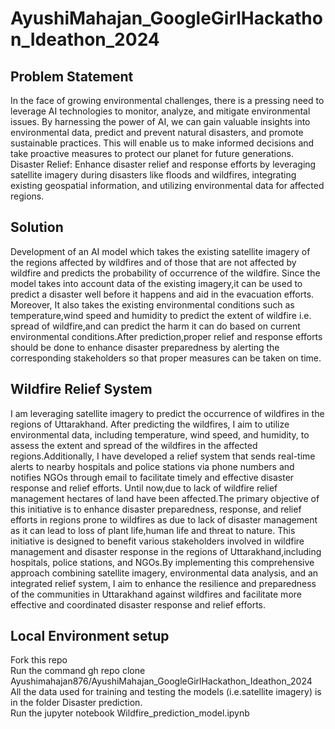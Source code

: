 # AyushiMahajan_GoogleGirlHackathon_Ideathon_2024
## Problem Statement 
In the face of growing environmental challenges, there is a pressing need to leverage AI technologies to monitor, analyze, and mitigate environmental issues. By harnessing the power of AI, we can gain valuable insights into environmental data, predict and prevent natural disasters, and promote sustainable practices. This will enable us to make informed decisions and take proactive measures to protect our planet for future generations. 
 Disaster Relief: 
Enhance disaster relief and response efforts by leveraging satellite imagery during disasters like floods and wildfires, integrating existing geospatial information, and utilizing environmental data for affected regions.


## Solution
Development of an AI model which takes the existing satellite imagery of the regions affected by wildfires and of those that are not affected by wildfire and  predicts the probability of occurrence of the wildfire. Since the model takes into account data of the existing imagery,it can be used to predict a disaster well before it happens and aid in the evacuation efforts. Moreover, It also takes the existing environmental conditions such as temperature,wind speed and humidity to predict the extent of wildfire i.e. spread of wildfire,and can predict the harm it can do based on current environmental conditions.After prediction,proper relief and response efforts should be done to enhance disaster preparedness by alerting the corresponding stakeholders so that proper measures can be taken on time.

## Wildfire Relief System 
I am leveraging satellite imagery to predict the occurrence of wildfires in the regions of Uttarakhand. After predicting the wildfires, I aim to utilize environmental data, including temperature, wind speed, and humidity, to assess the extent and spread of the wildfires in the affected regions.Additionally, I have developed a relief system that sends real-time alerts to nearby hospitals and police stations via phone numbers and notifies NGOs through email to facilitate timely and effective disaster response and relief efforts.
Until now,due to lack of wildfire relief management hectares of land have been affected.The primary objective of this initiative is to enhance disaster preparedness, response, and relief efforts in regions prone to wildfires as due to lack of disaster management as  it can lead to loss of plant life,human life and threat to nature.
This initiative is designed to benefit various stakeholders  involved in wildfire management and disaster response in the regions of Uttarakhand,including hospitals, police stations, and NGOs.By implementing this comprehensive approach combining satellite imagery, environmental data analysis, and an integrated relief system, I  aim to enhance the resilience and preparedness of the communities in Uttarakhand against wildfires and facilitate more effective and coordinated disaster response and relief efforts.

## Local Environment setup
Fork this repo <br>
Run the command gh repo clone Ayushimahajan876/AyushiMahajan_GoogleGirlHackathon_Ideathon_2024 <br>
All the data used for training and testing the models (i.e.satellite imagery) is in the folder Disaster prediction. <br>
Run the jupyter notebook Wildfire_prediction_model.ipynb <br>


